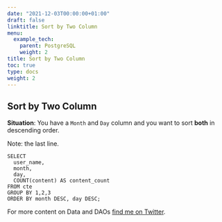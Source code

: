 ```yaml
---
date: "2021-12-03T00:00:00+01:00"
draft: false
linktitle: Sort by Two Column
menu:
  example_tech:
    parent: PostgreSQL
    weight: 2
title: Sort by Two Column
toc: true
type: docs
weight: 2
---
```


## Sort by Two Column

**Situation**: You have a `Month` and `Day` column and you want to sort **both** in descending order.

Note: the last line.

```{python}
SELECT
  user_name,
  month,
  day,
  COUNT(content) AS content_count
FROM cte 
GROUP BY 1,2,3
ORDER BY month DESC, day DESC;
```


For more content on Data and DAOs [find me on Twitter](https://twitter.com/paulapivat).